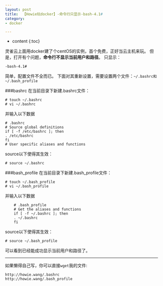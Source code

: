```yaml
---
layout: post
title:  【Howie玩docker】-命令行只显示-bash-4.1#
category: 
- docker  

---
```


* content
{:toc}


灵雀云上面用docker建了个centOS的实例，首个免费，正好当云主机来玩。
但是，打开有个问题，**命令行不显示当前用户和路径**。
只显示：


	-bash-4.1#


简单，配置文件不全而已。
下面对其重新设置，需要设置两个文件：`~/.bashrc和~/.bash_profile `

###bashrc 
在当前目录下新建.bashrc文件： 

	# touch ~/.bashrc 
	# vi ~/.bashrc 

并输入以下数据

	# .bashrc 
	# Source global definitions 
	if [ -f /etc/bashrc ]; then 
	. /etc/bashrc 
	fi 
	# User specific aliases and functions

source以下使得其生效： 

	# source ~/.bashrc 

###bash_profile 
在当前目录下新建.bash_profile文件： 

	# touch ~/.bash_profile 
	# vi ~/.bash_profile 

并输入以下数据 

		# .bash_profile 
		# Get the aliases and functions 
		if [ -f ~/.bashrc ]; then 
		. ~/.bashrc 
		fi 

source以下使得其生效： 

	# source ~/.bash_profile 
	
可以看到已经能成功显示当前用户和路径了。 

---
如果懒得自己写，你可以直接`wget`我的文件:

	http://howie.wang/.bashrc
	http://howie.wang/.bash_profile

